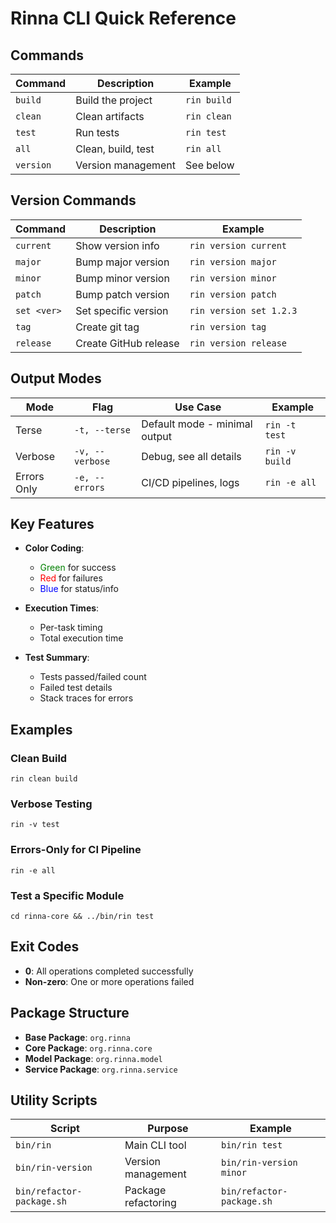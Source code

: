 <!-- Copyright (c) 2025 [Eric C. Mumford](https://github.com/heymumford) [@heymumford] -->

# Rinna CLI Quick Reference

## Commands

| Command | Description | Example |
|---------|-------------|---------|
| `build` | Build the project | `rin build` |
| `clean` | Clean artifacts | `rin clean` |
| `test` | Run tests | `rin test` |
| `all` | Clean, build, test | `rin all` |
| `version` | Version management | See below |

## Version Commands

| Command | Description | Example |
|---------|-------------|---------|
| `current` | Show version info | `rin version current` |
| `major` | Bump major version | `rin version major` |
| `minor` | Bump minor version | `rin version minor` |
| `patch` | Bump patch version | `rin version patch` |
| `set <ver>` | Set specific version | `rin version set 1.2.3` |
| `tag` | Create git tag | `rin version tag` |
| `release` | Create GitHub release | `rin version release` |

## Output Modes

| Mode | Flag | Use Case | Example |
|------|------|----------|---------|
| Terse | `-t, --terse` | Default mode - minimal output | `rin -t test` |
| Verbose | `-v, --verbose` | Debug, see all details | `rin -v build` |
| Errors Only | `-e, --errors` | CI/CD pipelines, logs | `rin -e all` |

## Key Features

- **Color Coding**: 
  - <span style="color:green">Green</span> for success
  - <span style="color:red">Red</span> for failures
  - <span style="color:blue">Blue</span> for status/info

- **Execution Times**: 
  - Per-task timing
  - Total execution time

- **Test Summary**:
  - Tests passed/failed count
  - Failed test details
  - Stack traces for errors

## Examples

### Clean Build

```
rin clean build
```

### Verbose Testing

```
rin -v test
```

### Errors-Only for CI Pipeline

```
rin -e all
```

### Test a Specific Module

```
cd rinna-core && ../bin/rin test
```

## Exit Codes

- **0**: All operations completed successfully
- **Non-zero**: One or more operations failed

## Package Structure

- **Base Package**: `org.rinna`
- **Core Package**: `org.rinna.core`
- **Model Package**: `org.rinna.model`
- **Service Package**: `org.rinna.service`

## Utility Scripts

| Script | Purpose | Example |
|--------|---------|---------|
| `bin/rin` | Main CLI tool | `bin/rin test` |
| `bin/rin-version` | Version management | `bin/rin-version minor` |
| `bin/refactor-package.sh` | Package refactoring | `bin/refactor-package.sh` |
